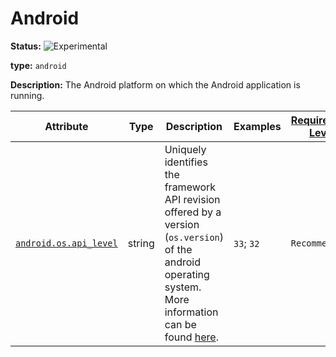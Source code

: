 # Android

<!-- semconv resource.android -->
<!-- NOTE: THIS TEXT IS AUTOGENERATED. DO NOT EDIT BY HAND. -->
<!-- see templates/registry/markdown/snippet.md.j2 -->
<!-- prettier-ignore-start -->
<!-- markdownlint-capture -->
<!-- markdownlint-disable -->


**Status:** ![Experimental](https://img.shields.io/badge/-experimental-blue)

**type:** `android`

**Description:** The Android platform on which the Android application is running.

| Attribute  | Type | Description  | Examples  | [Requirement Level](https://opentelemetry.io/docs/specs/semconv/general/attribute-requirement-level/) | Stability |
|---|---|---|---|---|---|
| [`android.os.api_level`](/docs/attributes-registry/android.md) | string | Uniquely identifies the framework API revision offered by a version (`os.version`) of the android operating system. More information can be found [here](https://developer.android.com/guide/topics/manifest/uses-sdk-element#ApiLevels). | `33`; `32` | `Recommended` | ![Experimental](https://img.shields.io/badge/-experimental-blue) |

<!-- markdownlint-restore -->
<!-- prettier-ignore-end -->
<!-- END AUTOGENERATED TEXT -->
<!-- endsemconv -->
